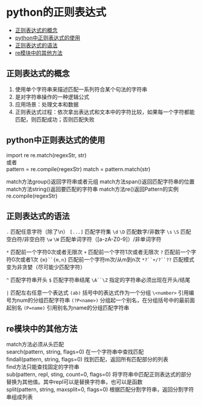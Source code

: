 # python的正则表达式

* [正则表达式的概念](#正则表达式的概念)
* [python中正则表达式的使用](#python中正则表达式的使用)
* [正则表达式的语法](#正则表达式的语法)
* [re模块中的其他方法](#re模块中的其他方法)

## 正则表达式的概念
1. 使用单个字符串来描述匹配一系列符合某个句法的字符串
2. 是对字符串操作的一种逻辑公式
3. 应用场景：处理文本和数据
4. 正则表达式过程：依次拿出表达式和文本中的字符比较，如果每一个字符都能匹配，则匹配成功；否则匹配失败

## python中正则表达式的使用
import re
re.match(regexStr, str)  
或者  
pattern = re.compile(regexStr)
match = pattern.match(str)

match方法group()返回字符串或者元组
match方法span()返回匹配字符串的位置
match方法string()返回要匹配的字符串
match方法re()返回Pattern的实例re.compile(regexStr)

## 正则表达式的语法
`.`                    匹配任意字符（除了\n）
`[...]`                匹配字符集
`\d` `\D`              匹配数字/非数字
`\s`  `\S`             匹配空白符/非空白符
`\w`  `\W`             匹配单词字符（[a-zA-Z0-9]）/非单词字符

`*`                    匹配前一个字符0次或者无限次
`+`                    匹配前一个字符1次或者无限次
`?`                    匹配前一个字符0次或者1次
`{m}``{m,n}`           匹配前一个字符m次/从m到n次
`*?``+/?``??`          匹配模式变为非贪婪（尽可能少匹配字符）

`^`                    匹配字符串开头
`$`                    匹配字符串结尾
`\A``\Z`               指定的字符串必须出现在开头/结尾

`|`                    匹配左右任意一个表达式
`(ab)`                 括号中的表达式作为一个分组
`\<number>`            引用编号为num的分组匹配字符串
`(?P<name>)`           分组起一个别名，在分组括号中的最前面起别名
`(P=name)`             引用别名为name的分组匹配字符串

## re模块中的其他方法
match方法必须从头匹配  
search(pattern, string, flags=0) 在一个字符串中查找匹配  
findall(pattern, string, flags=0) 找到匹配，返回所有匹配部分的列表  
find方法只能查找固定的字符串  
sub(pattern, repl, sting, count=0, flags=0) 将字符串中匹配正则表达式的部分替换为其他值。其中repl可以是替换字符串，也可以是函数  
split(pattern, string, maxsplit=0, flags=0) 根据匹配分割字符串，返回分割字符串组成列表  
